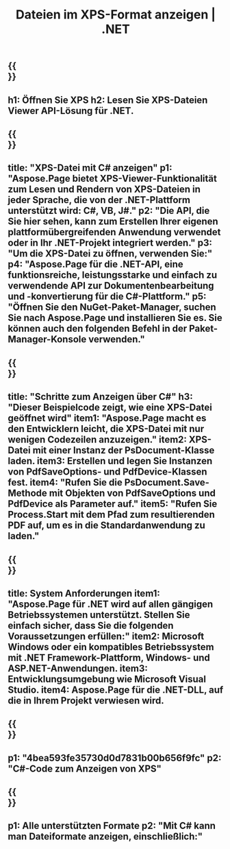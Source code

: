 ﻿---
translation: true
template: /_templates/_viewer-child-net.md
title: Dateien im XPS-Format anzeigen | .NET
weight: 170
url: /net/viewer/xps/
description: Öffnen, um XPS-Dateien anzuzeigen. C#-Quellcode zum Laden, Rendern und Anzeigen von XPS-Dokumenten auf der .NET Framework-Plattform, Windows und ASP.NET-Anwendungen.
informat: XPS
otherformats: EPS PS
---

{{<section banner>}}
---
h1: Öffnen Sie XPS
h2: Lesen Sie XPS-Dateien Viewer API-Lösung für .NET.
---

{{<section overview>}}
---
title: "XPS-Datei mit C# anzeigen"
p1: "Aspose.Page bietet XPS-Viewer-Funktionalität zum Lesen und Rendern von XPS-Dateien in jeder Sprache, die von der .NET-Plattform unterstützt wird: C#, VB, J#."
p2: "Die API, die Sie hier sehen, kann zum Erstellen Ihrer eigenen plattformübergreifenden Anwendung verwendet oder in Ihr .NET-Projekt integriert werden."
p3: "Um die XPS-Datei zu öffnen, verwenden Sie:"
p4: "Aspose.Page für die .NET-API, eine funktionsreiche, leistungsstarke und einfach zu verwendende API zur Dokumentenbearbeitung und -konvertierung für die C#-Plattform."
p5: "Öffnen Sie den NuGet-Paket-Manager, suchen Sie nach Aspose.Page und installieren Sie es. Sie können auch den folgenden Befehl in der Paket-Manager-Konsole verwenden."
---

{{<section feature1>}}
---
title: "Schritte zum Anzeigen über C#"
h3: "Dieser Beispielcode zeigt, wie eine XPS-Datei geöffnet wird"
item1: "Aspose.Page macht es den Entwicklern leicht, die XPS-Datei mit nur wenigen Codezeilen anzuzeigen."
item2: XPS-Datei mit einer Instanz der PsDocument-Klasse laden.
item3: Erstellen und legen Sie Instanzen von PdfSaveOptions- und PdfDevice-Klassen fest.
item4: "Rufen Sie die PsDocument.Save-Methode mit Objekten von PdfSaveOptions und PdfDevice als Parameter auf."
item5: "Rufen Sie Process.Start mit dem Pfad zum resultierenden PDF auf, um es in die Standardanwendung zu laden."
---

{{<section feature2>}}
---
title: System Anforderungen
item1: "Aspose.Page für .NET wird auf allen gängigen Betriebssystemen unterstützt. Stellen Sie einfach sicher, dass Sie die folgenden Voraussetzungen erfüllen:"
item2: Microsoft Windows oder ein kompatibles Betriebssystem mit .NET Framework-Plattform, Windows- und ASP.NET-Anwendungen.
item3: Entwicklungsumgebung wie Microsoft Visual Studio.
item4: Aspose.Page für die .NET-DLL, auf die in Ihrem Projekt verwiesen wird.
---

{{<section gist>}}
---
p1: "4bea593fe35730d0d7831b00b656f9fc"
p2: "C#-Code zum Anzeigen von XPS"
---

{{<section otherformats>}}
---
p1: Alle unterstützten Formate
p2: "Mit C# kann man Dateiformate anzeigen, einschließlich:"
---

